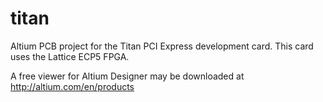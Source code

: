 titan
=====

Altium PCB project for the Titan PCI Express development card. This card uses the Lattice ECP5 FPGA.

A free viewer for Altium Designer may be downloaded at http://altium.com/en/products
